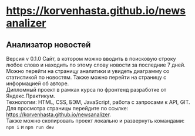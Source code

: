 # https://korvenhasta.github.io/newsanalizer

## Анализатор новостей
Версия v 0.1.0
Сайт, в котором можно вводить в поисковую строку любое слово и находить по этому слову новости за последние 7 дней. Можно перейти на страницу аналитики и увидеть диаграмму со статистикой по новостям. Также можно перейти на страницу с информацией об авторе.    
Дипломный проект в рамках курса по фронтенд разработке от Яндекс.Практикум.    
Технологии: HTML, CSS, БЭМ, JavaScript, работа с запросами к API, GIT.    
Для просмотра страницы перейдите по ссылке: https://korvenhasta.github.io/newsanalizer.    
Также можно скопировать проект локально и развернуть командами:    
```npm i``` и ```npm run dev```
